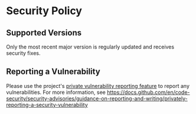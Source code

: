 # Security Policy

## Supported Versions

Only the most recent major version is regularly updated and receives security fixes.

## Reporting a Vulnerability

Please use the project's [private vulnerability reporting feature](https://github.com/bzkf/obds-to-fhir/security/advisories)
to report any vulnerabilities. For more information, see <https://docs.github.com/en/code-security/security-advisories/guidance-on-reporting-and-writing/privately-reporting-a-security-vulnerability>
